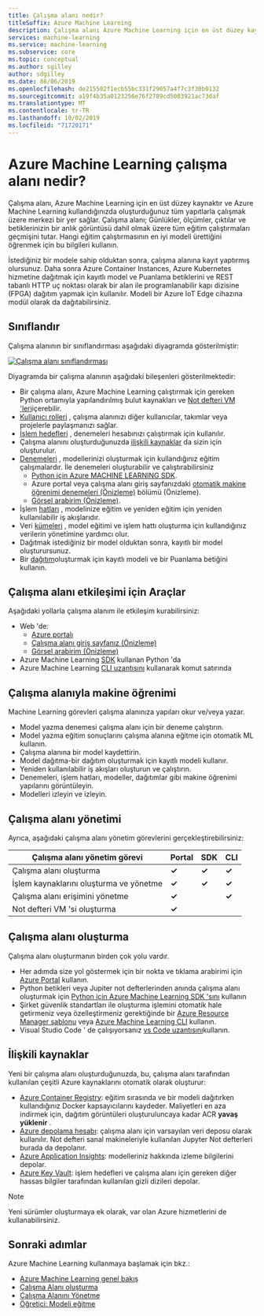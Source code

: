 ```yaml
---
title: Çalışma alanı nedir?
titleSuffix: Azure Machine Learning
description: Çalışma alanı Azure Machine Learning için en üst düzey kaynaktır. Günlükler, ölçümler, çıktılar ve betiklerinizin bir anlık görüntüsü dahil olmak üzere tüm eğitim çalıştırmaları geçmişini tutar. Hangi eğitim çalışmasının en iyi modeli ürettiğini öğrenmek için bu bilgileri kullanırsınız
services: machine-learning
ms.service: machine-learning
ms.subservice: core
ms.topic: conceptual
ms.author: sgilley
author: sdgilley
ms.date: 08/06/2019
ms.openlocfilehash: de215502f1ecb55bc331f29057a4f7c3f30b0132
ms.sourcegitcommit: a19f4b35a0123256e76f2789cd5083921ac73daf
ms.translationtype: MT
ms.contentlocale: tr-TR
ms.lasthandoff: 10/02/2019
ms.locfileid: "71720171"
---
```

# <a name="what-is-an-azure-machine-learning-workspace"></a>Azure Machine Learning çalışma alanı nedir?

Çalışma alanı, Azure Machine Learning için en üst düzey kaynaktır ve Azure Machine Learning kullandığınızda oluşturduğunuz tüm yapıtlarla çalışmak üzere merkezi bir yer sağlar.  Çalışma alanı; Günlükler, ölçümler, çıktılar ve betiklerinizin bir anlık görüntüsü dahil olmak üzere tüm eğitim çalıştırmaları geçmişini tutar. Hangi eğitim çalıştırmasının en iyi modeli ürettiğini öğrenmek için bu bilgileri kullanın.  

İstediğiniz bir modele sahip olduktan sonra, çalışma alanına kayıt yaptırmış olursunuz. Daha sonra Azure Container Instances, Azure Kubernetes hizmetine dağıtmak için kayıtlı model ve Puanlama betiklerini ve REST tabanlı HTTP uç noktası olarak bir alan ile programlanabilir kapı dizisine (FPGA) dağıtım yapmak için kullanılır. Modeli bir Azure IoT Edge cihazına modül olarak da dağıtabilirsiniz.

## <a name="taxonomy"></a>Sınıflandır 

Çalışma alanının bir sınıflandırması aşağıdaki diyagramda gösterilmiştir:

[![Çalışma alanı sınıflandırması](./media/concept-azure-machine-learning-architecture/azure-machine-learning-taxonomy.png)](./media/concept-azure-machine-learning-architecture/azure-machine-learning-taxonomy.png#lightbox)

Diyagramda bir çalışma alanının aşağıdaki bileşenleri gösterilmektedir:

+ Bir çalışma alanı, Azure Machine Learning çalıştırmak için gereken Python ortamıyla yapılandırılmış bulut kaynakları ve [Not defteri VM 'leri](tutorial-1st-experiment-sdk-setup.md)içerebilir.
+ [Kullanıcı rolleri](how-to-assign-roles.md) , çalışma alanınızı diğer kullanıcılar, takımlar veya projelerle paylaşmanızı sağlar.
+ [İşlem hedefleri](concept-azure-machine-learning-architecture.md#compute-targets) , denemeleri hesabınızı çalıştırmak için kullanılır.
+ Çalışma alanını oluşturduğunuzda [ilişkili kaynaklar](#resources) da sizin için oluşturulur.
+ [Denemeleri](concept-azure-machine-learning-architecture.md#experiments) , modellerinizi oluşturmak için kullandığınız eğitim çalışmalardır.  İle denemeleri oluşturabilir ve çalıştırabilirsiniz
    + [Python için Azure MACHINE LEARNING SDK](https://docs.microsoft.com/python/api/overview/azure/ml/intro?view=azure-ml-py).
    + Azure portal veya çalışma alanı giriş sayfanızdaki [otomatik makine öğrenimi denemeleri (Önizleme)](how-to-create-portal-experiments.md) bölümü (Önizleme).
    + [Görsel arabirim (Önizleme)](ui-concept-visual-interface.md).
+ İşlem [hatları](concept-azure-machine-learning-architecture.md#ml-pipelines) , modelinize eğitim ve yeniden eğitim için yeniden kullanılabilir iş akışlarıdır.
+ Veri [kümeleri](concept-azure-machine-learning-architecture.md#datasets-and-datastores) , model eğitimi ve işlem hattı oluşturma için kullandığınız verilerin yönetimine yardımcı olur.
+ Dağıtmak istediğiniz bir model olduktan sonra, kayıtlı bir model oluşturursunuz.
+ Bir [dağıtım](concept-azure-machine-learning-architecture.md#deployment)oluşturmak için kayıtlı modeli ve bir Puanlama betiğini kullanın.

## <a name="tools-for-workspace-interaction"></a>Çalışma alanı etkileşimi için Araçlar

Aşağıdaki yollarla çalışma alanım ile etkileşim kurabilirsiniz:

+ Web 'de:
    + [Azure portalı](https://portal.azure.com)
    + [Çalışma alanı giriş sayfanız (Önizleme)](https://ml.azure.com)
    + [Görsel arabirim (Önizleme)](ui-concept-visual-interface.md)
+ Azure Machine Learning [SDK](https://docs.microsoft.com/python/api/overview/azure/ml/intro?view=azure-ml-py) kullanan Python 'da
+ Azure Machine Learning [CLI uzantısını](https://docs.microsoft.com/azure/machine-learning/service/reference-azure-machine-learning-cli) kullanarak komut satırında

## <a name="machine-learning-with-a-workspace"></a>Çalışma alanıyla makine öğrenimi

Machine Learning görevleri çalışma alanınıza yapıları okur ve/veya yazar. 

+ Model yazma denemesi çalışma alanı için bir deneme çalıştırın.
+ Model yazma eğitim sonuçlarını çalışma alanına eğitme için otomatik ML kullanın.
+ Çalışma alanına bir model kaydettirin.
+ Model dağıtma-bir dağıtım oluşturmak için kayıtlı modeli kullanır.
+ Yeniden kullanılabilir iş akışları oluşturun ve çalıştırın.
+ Denemeleri, işlem hatları, modeller, dağıtımlar gibi makine öğrenimi yapılarını görüntüleyin.
+ Modelleri izleyin ve izleyin.

## <a name="workspace-management"></a>Çalışma alanı yönetimi

Ayrıca, aşağıdaki çalışma alanı yönetim görevlerini gerçekleştirebilirsiniz:

| Çalışma alanı yönetim görevi   | Portal              | SDK        | CLI        |
|---------------------------|------------------|------------|------------|
| Çalışma alanı oluşturma        | **&check;**     | **&check;** | **&check;** |
| İşlem kaynaklarını oluşturma ve yönetme    | **&check;**   | **&check;** |  **&check;**   |
| Çalışma alanı erişimini yönetme    | **&check;**   | |  **&check;**    |
| Not defteri VM 'si oluşturma | **&check;**   | |     |

## <a name='create-workspace'></a>Çalışma alanı oluşturma

Çalışma alanı oluşturmanın birden çok yolu vardır.

* Her adımda size yol göstermek için bir nokta ve tıklama arabirimi için [Azure Portal](how-to-manage-workspace.md) kullanın.
* Python betikleri veya Jupiter not defterlerinden anında çalışma alanı oluşturmak için [Python için Azure Machine Learning SDK 'sını](https://docs.microsoft.com/python/api/overview/azure/ml/intro?view=azure-ml-py#workspace) kullanın
* Şirket güvenlik standartları ile oluşturma işlemini otomatik hale getirmeniz veya özelleştirmeniz gerektiğinde bir [Azure Resource Manager şablonu](how-to-create-workspace-template.md) veya [Azure Machine Learning CLI](reference-azure-machine-learning-cli.md) kullanın.
* Visual Studio Code ' de çalışıyorsanız [vs Code uzantısını](how-to-vscode-tools.md#get-started-with-azure-machine-learning-for-visual-studio-code)kullanın.

## <a name="resources"></a>İlişkili kaynaklar

Yeni bir çalışma alanı oluşturduğunuzda, bu, çalışma alanı tarafından kullanılan çeşitli Azure kaynaklarını otomatik olarak oluşturur:

+ [Azure Container Registry](https://azure.microsoft.com/services/container-registry/): eğitim sırasında ve bir modeli dağıtırken kullandığınız Docker kapsayıcılarını kaydeder. Maliyetleri en aza indirmek için, dağıtım görüntüleri oluşturuluncaya kadar ACR **yavaş yüklenir** .
+ [Azure depolama hesabı](https://azure.microsoft.com/services/storage/): çalışma alanı için varsayılan veri deposu olarak kullanılır.  Not defteri sanal makineleriyle kullanılan Jupyter Not defterleri burada da depolanır.
+ [Azure Application Insights](https://azure.microsoft.com/services/application-insights/): modelleriniz hakkında izleme bilgilerini depolar.
+ [Azure Key Vault](https://azure.microsoft.com/services/key-vault/): işlem hedefleri ve çalışma alanı için gereken diğer hassas bilgiler tarafından kullanılan gizli dizileri depolar.

> [!NOTE]
> Yeni sürümler oluşturmaya ek olarak, var olan Azure hizmetlerini de kullanabilirsiniz.

## <a name="next-steps"></a>Sonraki adımlar

Azure Machine Learning kullanmaya başlamak için bkz.:

+ [Azure Machine Learning genel bakış](overview-what-is-azure-ml.md)
+ [Çalışma Alanı oluşturma](how-to-manage-workspace.md)
+ [Çalışma Alanını Yönetme](how-to-manage-workspace.md)
+ [Öğretici: Modeli eğitme](tutorial-train-models-with-aml.md)
